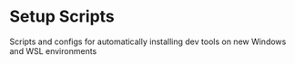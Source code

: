 <h1>Setup Scripts</h1>
<p>Scripts and configs for automatically installing dev tools on new Windows and WSL environments</p>